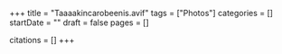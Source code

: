 +++
title = "Taaaakincarobeenis.avif"
tags = ["Photos"]
categories = []
startDate = ""
draft = false
pages = []

citations = []
+++
